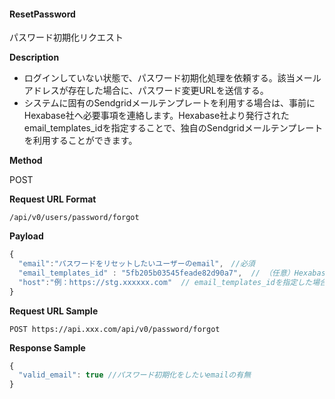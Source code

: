 
#### ResetPassword

パスワード初期化リクエスト

**Description**

- ログインしていない状態で、パスワード初期化処理を依頼する。該当メールアドレスが存在した場合に、パスワード変更URLを送信する。
- システムに固有のSendgridメールテンプレートを利用する場合は、事前にHexabase社へ必要事項を連絡します。Hexabase社より発行されたemail_templates_idを指定することで、独自のSendgridメールテンプレートを利用することができます。

**Method**

POST

**Request URL Format**

```text
/api/v0/users/password/forgot
```

**Payload**

```javascript
{
  "email":"パスワードをリセットしたいユーザーのemail",　//必須
  "email_templates_id" : "5fb205b03545feade82d90a7",  // （任意）Hexabase社より発行された email設定ID。省略するとHexabaseのデフォルトのパスワード変更画面が利用されます。
  "host":"例：https://stg.xxxxxx.com"  // email_templates_idを指定した場合、必須。メール内のリンク先URLに利用するホスト名を指定します。
}
```

**Request URL Sample**

```text
POST https://api.xxx.com/api/v0/password/forgot
```

**Response Sample**

```javascript
{
  "valid_email": true //パスワード初期化をしたいemailの有無
}
```
